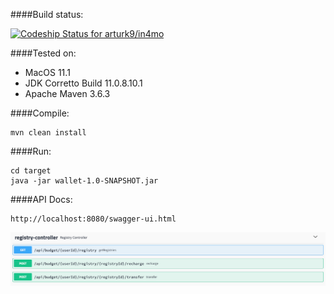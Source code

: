 ####Build status:

[![Codeship Status for arturk9/in4mo](https://app.codeship.com/projects/ae14e429-0134-4f33-bfc5-71d9045b4761/status?branch=master)](https://app.codeship.com/projects/425749)

####Tested on:
- MacOS 11.1
- JDK Corretto Build 11.0.8.10.1
- Apache Maven 3.6.3

####Compile:
````
mvn clean install
````

####Run:
````
cd target
java -jar wallet-1.0-SNAPSHOT.jar
````

####API Docs:
````
http://localhost:8080/swagger-ui.html
````

![Screenshot](api_docs.png)